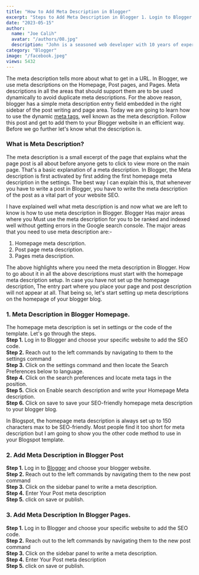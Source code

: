 ```yaml
---
title: "How to Add Meta Description in Blogger"
excerpt: "Steps to Add Meta Description in Blogger 1. Login to Blogger Settings 2. Click on search preferences 3. Enable search description and save"
date: "2023-05-15"
author:
  name: "Joe Calih"
  avatar: "/authors/08.jpg"
  description: "John is a seasoned web developer with 10 years of experience in React and Next.js."
category: "Blogger"
image: "/facebook.jpeg"
views: 5432
---
```



The meta description tells more about what to get in a URL. In Blogger, we use meta descriptions on the Homepage, Post pages, and Pages. Meta descriptions in all the areas that should support them are to be used dynamically to avoid duplicate meta descriptions. For the above reason, blogger has a simple meta description entry field embedded in the right sidebar of the post writing and page area. Today we are going to learn how to use the dynamic [meta tags](https://semdeals.com/solve-duplicate-meta-description-in-google-search/), well known as the meta description. Follow this post and get to add them to your Blogger website in an efficient way. Before we go further let's know what the description is.

### What is Meta Description?

The meta description is a small excerpt of the page that explains what the page post is all about before anyone gets to click to view more on the main page. That's a basic explanation of a meta description. In Blogger, the Meta description is first activated by first adding the first homepage meta description in the settings. The best way I can explain this is, that whenever you have to write a post in Blogger, you have to write the meta description of the post as a vital part of your website SEO.

I have explained well what meta description is and now what we are left to know is how to use meta description in Blogger. Blogger Has major areas where you Must use the meta description for you to be ranked and indexed well without getting errors in the Google search console. The major areas that you need to use meta description are:-

1.  Homepage meta description.
2.  Post page meta description.
3.  Pages meta description.

The above highlights where you need the meta description in Blogger. How to go about it in all the above descriptions must start with the homepage meta description setup. In case you have not set up the homepage description, The entry part where you place your page and post description will not appear at all. That being so, let's start setting up meta descriptions on the homepage of your blogger blog.

### 1. Meta Description in Blogger Homepage.

The homepage meta description is set in settings or the code of the template. Let's go through the steps.  
**Step 1.** Log in to Blogger and choose your specific website to add the SEO code.  
**Step 2.** Reach out to the left commands by navigating to them to the settings command  
**Step 3.** Click on the settings command and then locate the Search Preferences below to language.  
**Step 4.** Click on the search preferences and locate meta tags in the position.  
**Step 5.** Click on Enable search description and write your Homepage Meta description.  
**Step 6.** Click on save to save your SEO-friendly homepage meta description to your blogger blog.

In Blogspot, the homepage meta description is always set up to 150 characters max to be SEO-friendly. Most people find it too short for meta description but I am going to show you the other code method to use in your Blogspot template.

### 2. Add Meta Description in Blogger Post

**Step 1.** Log in to [Blogger](http://blogger.com) and choose your blogger website.  
**Step 2.** Reach out to the left commands by navigating them to the new post command  
**Step 3.** Click on the sidebar panel to write a meta description.  
**Step 4.** Enter Your Post meta description  
**Step 5.** click on save or publish.

### 3. Add Meta Description In Blogger Pages.

**Step 1.** Log in to Blogger and choose your specific website to add the SEO code.  
**Step 2.** Reach out to the left commands by navigating them to the new post command  
**Step 3.** Click on the sidebar panel to write a meta description.  
**Step 4.** Enter Your Post meta description  
**Step 5.** click on save or publish.
